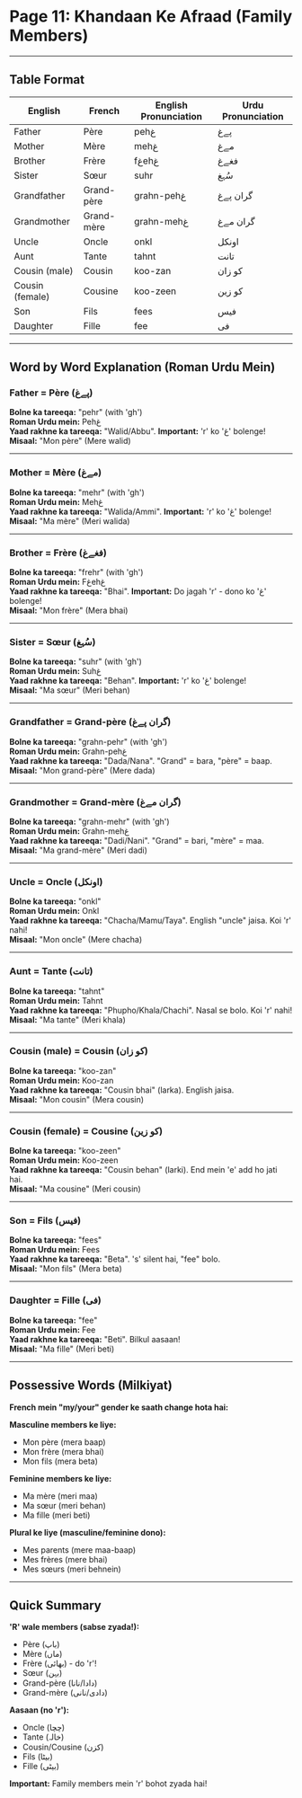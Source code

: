 # Page 11: Khandaan Ke Afraad (Family Members)

---

## Table Format

| **English** | **French** | **English Pronunciation** | **Urdu Pronunciation** |
|-------------|-----------|---------------------------|--------------------------|
| Father | Père | pehغ | پےغ |
| Mother | Mère | mehغ | مےغ |
| Brother | Frère | fغehغ | فغےغ |
| Sister | Sœur | suhr | سُہغ |
| Grandfather | Grand-père | grahn-pehغ | گران پےغ |
| Grandmother | Grand-mère | grahn-mehغ | گران مےغ |
| Uncle | Oncle | onkl | اونکل |
| Aunt | Tante | tahnt | تانت |
| Cousin (male) | Cousin | koo-zan | کو زان |
| Cousin (female) | Cousine | koo-zeen | کو زین |
| Son | Fils | fees | فیس |
| Daughter | Fille | fee | فی |

---

## Word by Word Explanation (Roman Urdu Mein)

### Father = Père (پےغ)

**Bolne ka tareeqa:** "pehr" (with 'gh')  
**Roman Urdu mein:** Pehغ  
**Yaad rakhne ka tareeqa:** "Walid/Abbu". **Important:** 'r' ko 'غ' bolenge!  
**Misaal:** "Mon père" (Mere walid)

---

### Mother = Mère (مےغ)

**Bolne ka tareeqa:** "mehr" (with 'gh')  
**Roman Urdu mein:** Mehغ  
**Yaad rakhne ka tareeqa:** "Walida/Ammi". **Important:** 'r' ko 'غ' bolenge!  
**Misaal:** "Ma mère" (Meri walida)

---

### Brother = Frère (فغےغ)

**Bolne ka tareeqa:** "frehr" (with 'gh')  
**Roman Urdu mein:** Fغehغ  
**Yaad rakhne ka tareeqa:** "Bhai". **Important:** Do jagah 'r' - dono ko 'غ' bolenge!  
**Misaal:** "Mon frère" (Mera bhai)

---

### Sister = Sœur (سُہغ)

**Bolne ka tareeqa:** "suhr" (with 'gh')  
**Roman Urdu mein:** Suhغ  
**Yaad rakhne ka tareeqa:** "Behan". **Important:** 'r' ko 'غ' bolenge!  
**Misaal:** "Ma sœur" (Meri behan)

---

### Grandfather = Grand-père (گران پےغ)

**Bolne ka tareeqa:** "grahn-pehr" (with 'gh')  
**Roman Urdu mein:** Grahn-pehغ  
**Yaad rakhne ka tareeqa:** "Dada/Nana". "Grand" = bara, "père" = baap.  
**Misaal:** "Mon grand-père" (Mere dada)

---

### Grandmother = Grand-mère (گران مےغ)

**Bolne ka tareeqa:** "grahn-mehr" (with 'gh')  
**Roman Urdu mein:** Grahn-mehغ  
**Yaad rakhne ka tareeqa:** "Dadi/Nani". "Grand" = bari, "mère" = maa.  
**Misaal:** "Ma grand-mère" (Meri dadi)

---

### Uncle = Oncle (اونکل)

**Bolne ka tareeqa:** "onkl"  
**Roman Urdu mein:** Onkl  
**Yaad rakhne ka tareeqa:** "Chacha/Mamu/Taya". English "uncle" jaisa. Koi 'r' nahi!  
**Misaal:** "Mon oncle" (Mere chacha)

---

### Aunt = Tante (تانت)

**Bolne ka tareeqa:** "tahnt"  
**Roman Urdu mein:** Tahnt  
**Yaad rakhne ka tareeqa:** "Phupho/Khala/Chachi". Nasal se bolo. Koi 'r' nahi!  
**Misaal:** "Ma tante" (Meri khala)

---

### Cousin (male) = Cousin (کو زان)

**Bolne ka tareeqa:** "koo-zan"  
**Roman Urdu mein:** Koo-zan  
**Yaad rakhne ka tareeqa:** "Cousin bhai" (larka). English jaisa.  
**Misaal:** "Mon cousin" (Mera cousin)

---

### Cousin (female) = Cousine (کو زین)

**Bolne ka tareeqa:** "koo-zeen"  
**Roman Urdu mein:** Koo-zeen  
**Yaad rakhne ka tareeqa:** "Cousin behan" (larki). End mein 'e' add ho jati hai.  
**Misaal:** "Ma cousine" (Meri cousin)

---

### Son = Fils (فیس)

**Bolne ka tareeqa:** "fees"  
**Roman Urdu mein:** Fees  
**Yaad rakhne ka tareeqa:** "Beta". 's' silent hai, "fee" bolo.  
**Misaal:** "Mon fils" (Mera beta)

---

### Daughter = Fille (فی)

**Bolne ka tareeqa:** "fee"  
**Roman Urdu mein:** Fee  
**Yaad rakhne ka tareeqa:** "Beti". Bilkul aasaan!  
**Misaal:** "Ma fille" (Meri beti)

---

## Possessive Words (Milkiyat)

**French mein "my/your" gender ke saath change hota hai:**

**Masculine members ke liye:**
- Mon père (mera baap)
- Mon frère (mera bhai)
- Mon fils (mera beta)

**Feminine members ke liye:**
- Ma mère (meri maa)
- Ma sœur (meri behan)
- Ma fille (meri beti)

**Plural ke liye (masculine/feminine dono):**
- Mes parents (mere maa-baap)
- Mes frères (mere bhai)
- Mes sœurs (meri behnein)

---

## Quick Summary

**'R' wale members (sabse zyada!):**
- Père (باپ)
- Mère (ماں)
- Frère (بھائی) - do 'r'!
- Sœur (بہن)
- Grand-père (دادا/نانا)
- Grand-mère (دادی/نانی)

**Aasaan (no 'r'):**
- Oncle (چچا)
- Tante (خالہ)
- Cousin/Cousine (کزن)
- Fils (بیٹا)
- Fille (بیٹی)

**Important:** Family members mein 'r' bohot zyada hai!
